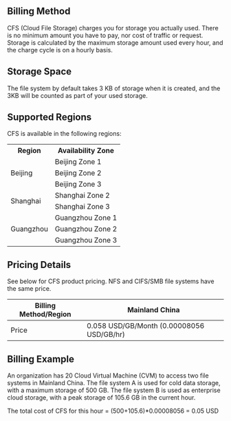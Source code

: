 ## Billing Method
CFS (Cloud File Storage) charges you for storage you actually used. There is no minimum amount you have to pay, nor cost of traffic or request. Storage is calculated by the maximum storage amount used every hour, and the charge cycle is on a hourly basis.

## Storage Space
The file system by default takes 3 KB of storage when it is created, and the 3KB will be counted as part of your used storage.

## Supported Regions
CFS is available in the following regions:

<table>
    <tr>
        <th>Region</th>
        <th>Availability Zone</th>
    </tr>
    <tr>
        <td rowspan="3">Beijing </td>
        <td>Beijing Zone 1</td>
    </tr>
    <tr>
        <td>Beijing Zone 2</td>
    </tr>
    <tr>
        <td>Beijing Zone 3</td>
    </tr>
    <tr>
        <td rowspan="2">Shanghai</td>
        <td>Shanghai Zone 2</td>
    </tr>
    <tr>
        <td>Shanghai Zone 3</td>
    </tr>
    <tr>
        <td rowspan="3">Guangzhou</td>
        <td>Guangzhou Zone 1</td>
    </tr>
    <tr>
        <td>Guangzhou Zone 2</td>
    </tr>
    <tr>
        <td>Guangzhou Zone 3</td>
    </tr>
</table>


## Pricing Details
See below for CFS product pricing. NFS and CIFS/SMB file systems have the same price.

Billing Method/Region | Mainland China |
------- | ------- | 
Price | 0.058 USD/GB/Month (0.00008056 USD/GB/hr) |


## Billing Example
An organization has 20 Cloud Virtual Machine (CVM) to access two file systems in Mainland China. The file system A is used for cold data storage, with a maximum storage of 500 GB. The file system B is used as enterprise cloud storage, with a peak storage of 105.6 GB in the current hour. 

The total cost of CFS for this hour = (500+105.6)*0.00008056 = 0.05 USD



